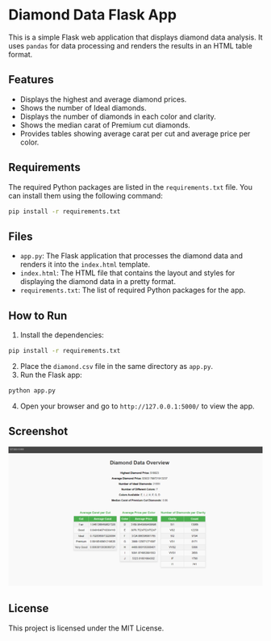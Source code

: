 
# Diamond Data Flask App

This is a simple Flask web application that displays diamond data analysis. It uses `pandas` for data processing and renders the results in an HTML table format.

## Features

- Displays the highest and average diamond prices.
- Shows the number of Ideal diamonds.
- Displays the number of diamonds in each color and clarity.
- Shows the median carat of Premium cut diamonds.
- Provides tables showing average carat per cut and average price per color.

## Requirements

The required Python packages are listed in the `requirements.txt` file. You can install them using the following command:

```bash
pip install -r requirements.txt
```

## Files

- `app.py`: The Flask application that processes the diamond data and renders it into the `index.html` template.
- `index.html`: The HTML file that contains the layout and styles for displaying the diamond data in a pretty format.
- `requirements.txt`: The list of required Python packages for the app.

## How to Run

1. Install the dependencies:

```bash
pip install -r requirements.txt
```

2. Place the `diamond.csv` file in the same directory as `app.py`.
3. Run the Flask app:

```bash
python app.py
```

4. Open your browser and go to `http://127.0.0.1:5000/` to view the app.

## Screenshot

![App Screenshot](screenshot.png)

## License

This project is licensed under the MIT License.
